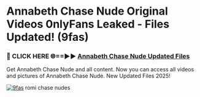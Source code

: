 # Annabeth Chase Nude Original Videos 0nlyFans Leaked - Files Updated! (9fas)

<h3>🔴 CLICK HERE 🌐==►► <a href="https://tinyurl.com/yrmya6cz" rel="nofollow">Annabeth Chase Nude Updated Files</a></h3>

Get Annabeth Chase Nude and all content. Now you can access all videos and pictures of Annabeth Chase Nude. New Updated Files 2025!

[![9fas](https://i.imgur.com/FMdXYCs.gif)](https://tinyurl.com/yrmya6cz)
romi chase nudes